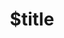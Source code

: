 ---
title: $title
second_title: Aspose.Slides untuk Referensi .NET API
description: $description
type: docs
weight: $weight
url: /id/net/$ref/
---
